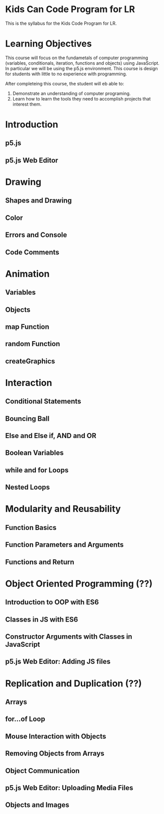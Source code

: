 # Kids Can Code Program for LR
This is the syllabus for the Kids Code Program for LR. 

# Learning Objectives
This course will focus on the fundametals of computer programming (variables, conditionals, iteration, functions and objects) using JavaScript. In particular we will be using the p5.js environment. This course is design for students with little to no experience with programming. 

After completeing this course, the student will eb able to:

1. Demonstrate an understanding of computer programing.
2. Learn how to learn the tools they need to accomplish projects that interest them.

# Introduction

## p5.js

## p5.js Web Editor

# Drawing
## Shapes and Drawing
## Color
## Errors and Console
## Code Comments

# Animation
## Variables
## Objects
## map Function
## random Function
## createGraphics

# Interaction
## Conditional Statements
## Bouncing Ball
## Else and Else if, AND and OR
## Boolean Variables
## while and for Loops
## Nested Loops

# Modularity and Reusability
## Function Basics
## Function Parameters and Arguments
## Functions and Return

# Object Oriented Programming (??)
## Introduction to OOP with ES6
## Classes in JS with ES6
## Constructor Arguments with Classes in JavaScript
## p5.js Web Editor: Adding JS files

# Replication and Duplication (??)
## Arrays
## for...of Loop
## Mouse Interaction with Objects
## Removing Objects from Arrays
## Object Communication
## p5.js Web Editor: Uploading Media Files
## Objects and Images
